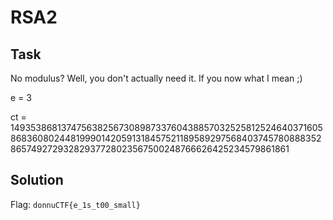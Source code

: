 # RSA2

## Task

No modulus? Well, you don't actually need it. If you now what I mean ;)

e = 3

ct = 14935386813747563825673089873376043885703252581252464037160586836080244819990142059131845752118958929756840374578088835286574927293282937728023567500248766626425234579861861

## Solution

Flag: `donnuCTF{e_1s_t00_small}`
